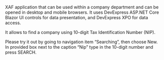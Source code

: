 XAF application that can be used within a company department and can be opened in desktop and mobile browsers. 
It uses DevExpress ASP.NET Core Blazor UI controls for data presentation, and DevExpress XPO for data access.

It allows to find a company using 10-digit Tax Identification Number (NIP). 

Please try it out by going to navigation item “Searching”, then choose New. 
In provided box next to the caption “Nip” type in the 10-digit number and press SEARCH.

